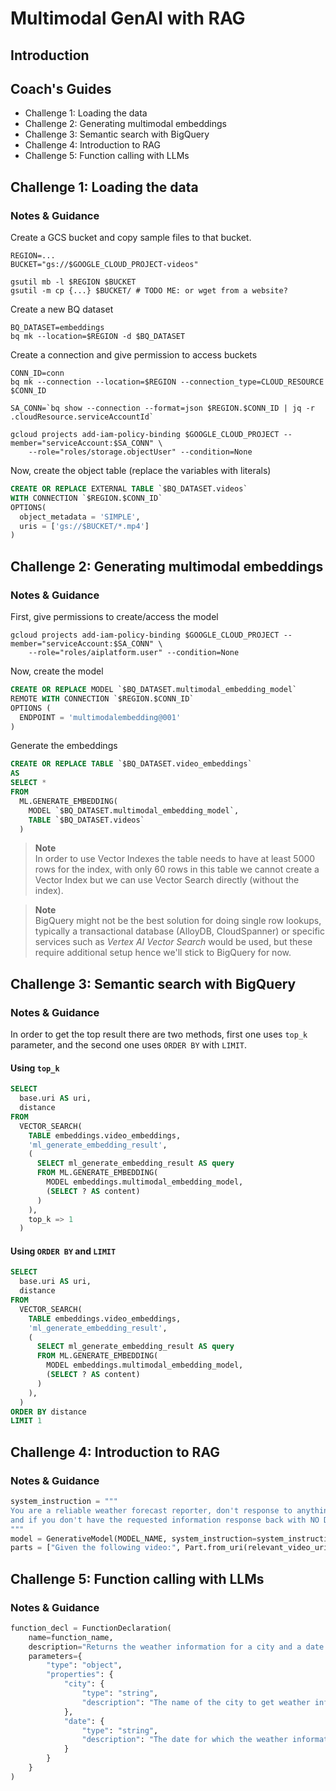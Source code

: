# Multimodal GenAI with RAG

## Introduction

## Coach's Guides

- Challenge 1: Loading the data
- Challenge 2: Generating multimodal embeddings
- Challenge 3: Semantic search with BigQuery
- Challenge 4: Introduction to RAG
- Challenge 5: Function calling with LLMs


## Challenge 1: Loading the data

### Notes & Guidance

Create a GCS bucket and copy sample files to that bucket.

```shell
REGION=...
BUCKET="gs://$GOOGLE_CLOUD_PROJECT-videos"

gsutil mb -l $REGION $BUCKET
gsutil -m cp {...} $BUCKET/ # TODO ME: or wget from a website?
```

Create a new BQ dataset

```shell
BQ_DATASET=embeddings
bq mk --location=$REGION -d $BQ_DATASET
```

Create a connection and give permission to access buckets

```shell
CONN_ID=conn
bq mk --connection --location=$REGION --connection_type=CLOUD_RESOURCE $CONN_ID

SA_CONN=`bq show --connection --format=json $REGION.$CONN_ID | jq -r .cloudResource.serviceAccountId`

gcloud projects add-iam-policy-binding $GOOGLE_CLOUD_PROJECT --member="serviceAccount:$SA_CONN" \
    --role="roles/storage.objectUser" --condition=None
```

Now, create the object table (replace the variables with literals)

```sql
CREATE OR REPLACE EXTERNAL TABLE `$BQ_DATASET.videos`
WITH CONNECTION `$REGION.$CONN_ID`
OPTIONS(
  object_metadata = 'SIMPLE',
  uris = ['gs://$BUCKET/*.mp4']
)
```

## Challenge 2: Generating multimodal embeddings

### Notes & Guidance

First, give permissions to create/access the model

```shell
gcloud projects add-iam-policy-binding $GOOGLE_CLOUD_PROJECT --member="serviceAccount:$SA_CONN" \
    --role="roles/aiplatform.user" --condition=None
```

Now, create the model

```sql
CREATE OR REPLACE MODEL `$BQ_DATASET.multimodal_embedding_model`
REMOTE WITH CONNECTION `$REGION.$CONN_ID`
OPTIONS (
  ENDPOINT = 'multimodalembedding@001'
)
```

Generate the embeddings

```sql
CREATE OR REPLACE TABLE `$BQ_DATASET.video_embeddings`
AS
SELECT *
FROM
  ML.GENERATE_EMBEDDING(
    MODEL `$BQ_DATASET.multimodal_embedding_model`,
    TABLE `$BQ_DATASET.videos`
  )
```

> **Note**  
> In order to use Vector Indexes the table needs to have at least 5000 rows for the index, with only 60 rows in this table we cannot create a Vector Index but we can use Vector Search directly (without the index).

> **Note**  
> BigQuery might not be the best solution for doing single row lookups, typically a transactional database (AlloyDB, CloudSpanner) or  specific services such as _Vertex AI Vector Search_ would be used, but these require additional setup hence we'll stick to BigQuery for now.

## Challenge 3: Semantic search with BigQuery

### Notes & Guidance

In order to get the top result there are two methods, first one uses `top_k` parameter, and the second one uses `ORDER BY` with `LIMIT`.

#### Using `top_k`

```sql
SELECT
  base.uri AS uri,
  distance
FROM
  VECTOR_SEARCH( 
    TABLE embeddings.video_embeddings,
    'ml_generate_embedding_result',
    (
      SELECT ml_generate_embedding_result AS query
      FROM ML.GENERATE_EMBEDDING( 
        MODEL embeddings.multimodal_embedding_model,
        (SELECT ? AS content) 
      )
    ),
    top_k => 1
  )
```

#### Using `ORDER BY` and `LIMIT`

```sql
SELECT
  base.uri AS uri,
  distance
FROM
  VECTOR_SEARCH( 
    TABLE embeddings.video_embeddings,
    'ml_generate_embedding_result',
    (
      SELECT ml_generate_embedding_result AS query
      FROM ML.GENERATE_EMBEDDING( 
        MODEL embeddings.multimodal_embedding_model,
        (SELECT ? AS content) 
      )
    ),
  )
ORDER BY distance
LIMIT 1
```

## Challenge 4: Introduction to RAG

### Notes & Guidance

```python
system_instruction = """
You are a reliable weather forecast reporter, don't response to anything else than weather information 
and if you don't have the requested information response back with NO DATA.
"""
model = GenerativeModel(MODEL_NAME, system_instruction=system_instruction)
parts = ["Given the following video:", Part.from_uri(relevant_video_uri, mime_type="video/mp4"), question]
```

## Challenge 5: Function calling with LLMs

### Notes & Guidance

```python
function_decl = FunctionDeclaration(
    name=function_name,
    description="Returns the weather information for a city and a date in YYYY-MM-DD format",
    parameters={
        "type": "object",
        "properties": {  
            "city": {
                "type": "string",
                "description": "The name of the city to get weather information for"
            },
            "date": {
                "type": "string",
                "description": "The date for which the weather information is requested, in YYYY-MM-DD format"
            }
        }
    }
)
```